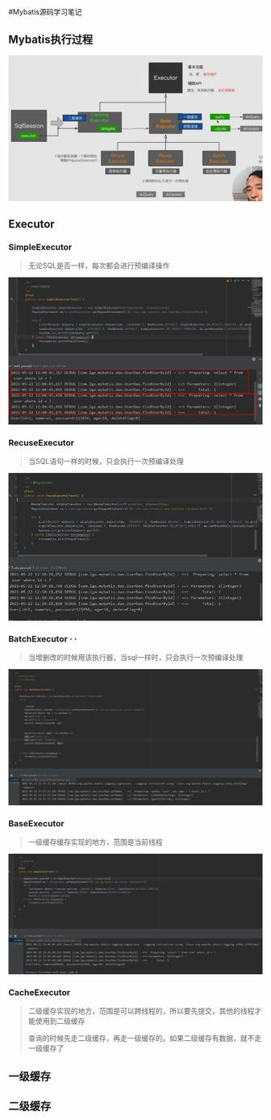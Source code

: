 
#Mybatis源码学习笔记

## Mybatis执行过程

![img.png](./img/img.png)

## Executor

### SimpleExecutor
>无论SQL是否一样，每次都会进行预编译操作

![img_1.png](./img/img_1.png)

### RecuseExecutor
>当SQL语句一样的时候，只会执行一次预编译处理
> 
![img_2.png](./img/img_2.png)

### BatchExecutor   ·   ·
>当增删改的时候用该执行器，当sql一样时，只会执行一次预编译处理
> 
![img_3.png](./img/img_3.png)

### BaseExecutor
>一级缓存缓存实现的地方，范围是当前线程

![img_5.png](./img/img_5.png)


### CacheExecutor
>二级缓存实现的地方，范围是可以跨线程的，所以要先提交，其他的线程才能使用到二级缓存
> 
>查询的时候先走二级缓存，再走一级缓存的。如果二级缓存有数据，就不走一级缓存了
> 


## 一级缓存

## 二级缓存



